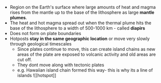 - Region on the Earth's surface where large amounts of heat and magma rises from the mantle up to the base of the lithosphere as large **mantle plumes**. 
- The heat and hot magma spread out when the thermal plume hits the base of the lithosphere to a width of 500-1000 km - called **diapirs**
- Does not form on plate boundaries
- Hotposts **stay in the same geographic location** or move very slowly through geological timescales
	- Since plates continue to move, this can create island chains as new areas of the plate are exposed to volcanic activity and old areas are cut off.
	- They dont move along with tectonic plates
	- e.g. Hawaiian island chain formed this way- this is why its a line of islands
![[hotspot]]